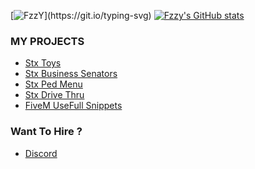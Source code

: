 [![FzzY](https://readme-typing-svg.herokuapp.com?font=Fira+Code&weight=900&pause=1000&color=F70000&random=false&width=435&lines=Hey%2C+I+am+FzzY;Welcome+to+my+github+!)](https://git.io/typing-svg)
[![Fzzy's GitHub stats](https://github-readme-stats.vercel.app/api?username=fzzyyt69)](https://github.com/anuraghazra/github-readme-stats)



### MY PROJECTS
* [Stx Toys](https://github.com/FzzyYT69/QB-TOYS-By-FzzY-2284)
* [Stx Business Senators](https://github.com/FzzyYT69/stx-business_senator)
* [Stx Ped Menu](https://github.com/FzzyYT69/stx-pedmenu)
* [Stx Drive Thru](https://github.com/FzzyYT69/stx-drivethru)
* [FiveM UseFull Snippets](https://github.com/FzzyYT69/QBCore-Esx--UseFull_Snippets)

### Want To Hire ?
* [Discord](https://discord.gg/68Uj9ZhubX)
